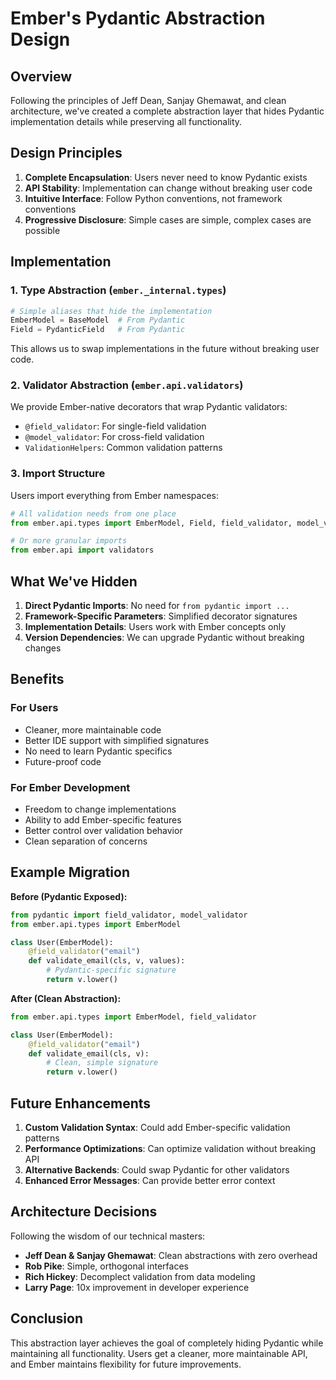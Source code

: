 # Ember's Pydantic Abstraction Design

## Overview

Following the principles of Jeff Dean, Sanjay Ghemawat, and clean architecture, we've created a complete abstraction layer that hides Pydantic implementation details while preserving all functionality.

## Design Principles

1. **Complete Encapsulation**: Users never need to know Pydantic exists
2. **API Stability**: Implementation can change without breaking user code
3. **Intuitive Interface**: Follow Python conventions, not framework conventions
4. **Progressive Disclosure**: Simple cases are simple, complex cases are possible

## Implementation

### 1. Type Abstraction (`ember._internal.types`)

```python
# Simple aliases that hide the implementation
EmberModel = BaseModel  # From Pydantic
Field = PydanticField   # From Pydantic
```

This allows us to swap implementations in the future without breaking user code.

### 2. Validator Abstraction (`ember.api.validators`)

We provide Ember-native decorators that wrap Pydantic validators:

- `@field_validator`: For single-field validation
- `@model_validator`: For cross-field validation
- `ValidationHelpers`: Common validation patterns

### 3. Import Structure

Users import everything from Ember namespaces:

```python
# All validation needs from one place
from ember.api.types import EmberModel, Field, field_validator, model_validator

# Or more granular imports
from ember.api import validators
```

## What We've Hidden

1. **Direct Pydantic Imports**: No need for `from pydantic import ...`
2. **Framework-Specific Parameters**: Simplified decorator signatures
3. **Implementation Details**: Users work with Ember concepts only
4. **Version Dependencies**: We can upgrade Pydantic without breaking changes

## Benefits

### For Users
- Cleaner, more maintainable code
- Better IDE support with simplified signatures
- No need to learn Pydantic specifics
- Future-proof code

### For Ember Development
- Freedom to change implementations
- Ability to add Ember-specific features
- Better control over validation behavior
- Clean separation of concerns

## Example Migration

**Before (Pydantic Exposed):**
```python
from pydantic import field_validator, model_validator
from ember.api.types import EmberModel

class User(EmberModel):
    @field_validator("email")
    def validate_email(cls, v, values):
        # Pydantic-specific signature
        return v.lower()
```

**After (Clean Abstraction):**
```python
from ember.api.types import EmberModel, field_validator

class User(EmberModel):
    @field_validator("email")
    def validate_email(cls, v):
        # Clean, simple signature
        return v.lower()
```

## Future Enhancements

1. **Custom Validation Syntax**: Could add Ember-specific validation patterns
2. **Performance Optimizations**: Can optimize validation without breaking API
3. **Alternative Backends**: Could swap Pydantic for other validators
4. **Enhanced Error Messages**: Can provide better error context

## Architecture Decisions

Following the wisdom of our technical masters:

- **Jeff Dean & Sanjay Ghemawat**: Clean abstractions with zero overhead
- **Rob Pike**: Simple, orthogonal interfaces
- **Rich Hickey**: Decomplect validation from data modeling
- **Larry Page**: 10x improvement in developer experience

## Conclusion

This abstraction layer achieves the goal of completely hiding Pydantic while maintaining all functionality. Users get a cleaner, more maintainable API, and Ember maintains flexibility for future improvements.